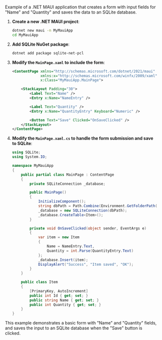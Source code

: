 Example of a .NET MAUI application that creates a form with input fields for "Name" and "Quantity" and saves the data to an SQLite database.

1. **Create a new .NET MAUI project**:
   ```bash
   dotnet new maui -n MyMauiApp
   cd MyMauiApp
   ```

2. **Add SQLite NuGet package**:
   ```bash
   dotnet add package sqlite-net-pcl
   ```

3. **Modify the `MainPage.xaml` to include the form**:
   ```xml
   <ContentPage xmlns="http://schemas.microsoft.com/dotnet/2021/maui"
                xmlns:x="http://schemas.microsoft.com/winfx/2009/xaml"
                x:Class="MyMauiApp.MainPage">

       <StackLayout Padding="30">
           <Label Text="Name" />
           <Entry x:Name="NameEntry" />

           <Label Text="Quantity" />
           <Entry x:Name="QuantityEntry" Keyboard="Numeric" />

           <Button Text="Save" Clicked="OnSaveClicked" />
       </StackLayout>
   </ContentPage>
   ```

4. **Modify the `MainPage.xaml.cs` to handle the form submission and save to SQLite**:
   ```csharp
   using SQLite;
   using System.IO;

   namespace MyMauiApp
   {
       public partial class MainPage : ContentPage
       {
           private SQLiteConnection _database;

           public MainPage()
           {
               InitializeComponent();
               string dbPath = Path.Combine(Environment.GetFolderPath(Environment.SpecialFolder.LocalApplicationData), "mydatabase.db3");
               _database = new SQLiteConnection(dbPath);
               _database.CreateTable<Item>();
           }

           private void OnSaveClicked(object sender, EventArgs e)
           {
               var item = new Item
               {
                   Name = NameEntry.Text,
                   Quantity = int.Parse(QuantityEntry.Text)
               };
               _database.Insert(item);
               DisplayAlert("Success", "Item saved", "OK");
           }
       }

       public class Item
       {
           [PrimaryKey, AutoIncrement]
           public int Id { get; set; }
           public string Name { get; set; }
           public int Quantity { get; set; }
       }
   }
   ```

This example demonstrates a basic form with "Name" and "Quantity" fields, and saves the input to an SQLite database when the "Save" button is clicked.
